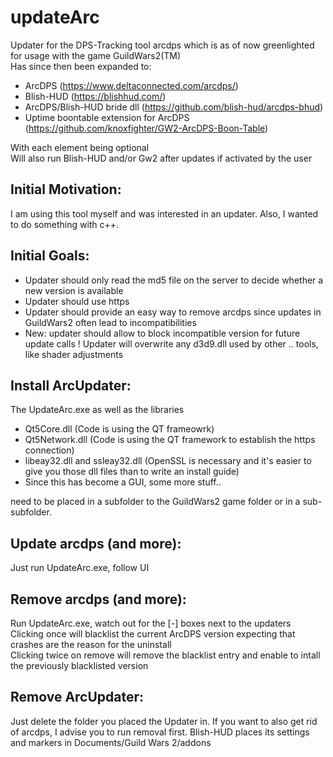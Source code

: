 # updateArc  
Updater for the DPS-Tracking tool arcdps which is as of now greenlighted for usage with the game GuildWars2(TM)  
Has since then been expanded to:
* ArcDPS (https://www.deltaconnected.com/arcdps/)
* Blish-HUD (https://blishhud.com/)
* ArcDPS/Blish-HUD bride dll (https://github.com/blish-hud/arcdps-bhud)
* Uptime boontable extension for ArcDPS (https://github.com/knoxfighter/GW2-ArcDPS-Boon-Table)
  
With each element being optional  
Will also run Blish-HUD and/or Gw2 after updates if activated by the user

## Initial Motivation:  
I am using this tool myself and was interested in an updater. Also, I wanted to do something with c++. 
  
## Initial Goals:  
* Updater should only read the md5 file on the server to decide whether a new version is available
* Updater should use https
* Updater should provide an easy way to remove arcdps since updates in GuildWars2 often lead to incompatibilities
* New: updater should allow to block incompatible version for future update calls
! Updater will overwrite any d3d9.dll used by other .. tools, like shader adjustments

## Install ArcUpdater:  
The UpdateArc.exe as well as the libraries
* Qt5Core.dll (Code is using the QT frameowrk)
* Qt5Network.dll (Code is using the QT framework to establish the https connection)
* libeay32.dll and ssleay32.dll (OpenSSL is necessary and it's easier to give you those dll files than to write an install guide)  
* Since this has become a GUI, some more stuff..

need to be placed in a subfolder to the GuildWars2 game folder or in a sub-subfolder.

## Update arcdps (and more):  
Just run UpdateArc.exe, follow UI

## Remove arcdps (and more):  
Run UpdateArc.exe, watch out for the [-] boxes next to the updaters  
Clicking once will blacklist the current ArcDPS version expecting that crashes are the reason for the uninstall  
Clicking twice on remove will remove the blacklist entry and enable to intall the previously blacklisted version  

## Remove ArcUpdater:  
Just delete the folder you placed the Updater in. If you want to also get rid of arcdps, I advise you to run removal first.
Blish-HUD places its settings and markers in Documents/Guild Wars 2/addons
